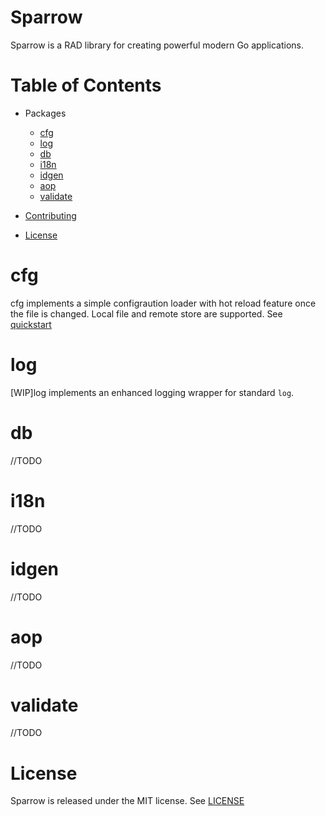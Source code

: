# Sparrow

Sparrow is a RAD library for creating powerful modern Go applications.


# Table of Contents

- Packages
  * [cfg](#cfg)
  * [log](#log)
  * [db](#db)
  * [i18n](#i18n)
  * [idgen](#idgen)
  * [aop](#aop)
  * [validate](#validate)


- [Contributing](CONTRIBUTING.md)
- [License](#license)


# cfg
cfg implements a simple configraution loader with hot reload feature once the file is changed. Local file and remote store are supported. See [quickstart](cfg/README.md)

# log
[WIP]log implements an enhanced logging wrapper for standard `log`. 

# db
//TODO

# i18n
//TODO

# idgen
//TODO

# aop
//TODO

# validate
//TODO

# License

Sparrow is released under the MIT license. See [LICENSE](LICENSE)